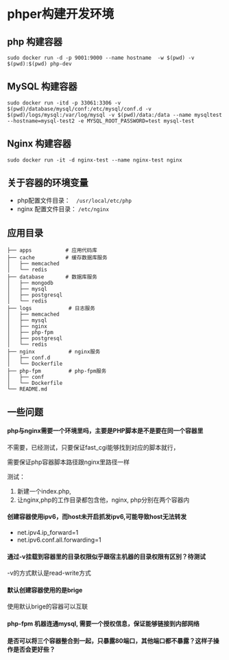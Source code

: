 # phper构建开发环境

## php 构建容器

```sudo docker run -d -p 9001:9000 --name hostname  -w $(pwd) -v $(pwd):$(pwd) php-dev```

## MySQL 构建容器

```sudo docker run -itd -p 33061:3306 -v $(pwd)/database/mysql/conf:/etc/mysql/conf.d -v $(pwd)/logs/mysql:/var/log/mysql -v $(pwd)/data:/data --name mysqltest --hostname=mysql-test2 -e MYSQL_ROOT_PASSWORD=test mysql-test```

## Nginx 构建容器
```sudo docker run -it -d nginx-test --name nginx-test nginx```

## 关于容器的环境变量

+ php配置文件目录：　```/usr/local/etc/php```
+ nginx 配置文件目录： ```/etc/nginx```

## 应用目录

```
├── apps           # 应用代码库
├── cache          # 缓存数据库服务
│   ├── memcached
│   └── redis
├── database       # 数据库服务
│   ├── mongodb
│   ├── mysql
│   ├── postgresql
│   └── redis
├── logs            # 日志服务
│   ├── memcached
│   ├── mysql
│   ├── nginx
│   ├── php-fpm
│   ├── postgresql
│   └── redis
├── nginx           # nginx服务
│   ├── conf.d
│   └── Dockerfile
├── php-fpm         # php-fpm服务
│   ├── conf
│   └── Dockerfile
└── README.md
```



## 一些问题

#### php与nginx需要一个环境里吗，主要是PHP脚本是不是要在同一个容器里

不需要，已经测试，只要保证fast_cgi能够找到对应的脚本就行，

需要保证php容器脚本路径跟nginx里路径一样

测试：

1. 新建一个index.php,
2. 让nginx,php的工作目录都包含他，nginx, php分别在两个容器内

#### 创建容器使用ipv6，而host未开启抓发ipv6,可能导致host无法转发

+ net.ipv4.ip_forward=1
+ net.ipv6.conf.all.forwarding=1

#### 通过-v挂载到容器里的目录权限似乎跟宿主机器的目录权限有区别？待测试

-v的方式默认是read-write方式

#### 默认创建容器使用的是brige

使用默认brige的容器可以互联

#### php-fpm 机器连通mysql, 需要一个授权信息，保证能够链接到内部网络

#### 是否可以将三个容器整合到一起，只暴露80端口，其他端口都不暴露？这样子操作是否会更好些？